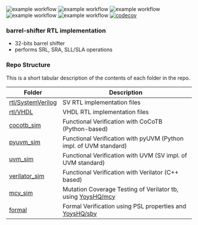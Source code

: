 ![example workflow](https://github.com/npatsiatzis/barrel_shifter/actions/workflows/main.yml/badge.svg)
![example workflow](https://github.com/npatsiatzis/barrel_shifter/actions/workflows/coverage.yml/badge.svg)
![example workflow](https://github.com/npatsiatzis/barrel_shifter/actions/workflows/regression_pyuvm.yml/badge.svg)
![example workflow](https://github.com/npatsiatzis/barrel_shifter/actions/workflows/formal.yml/badge.svg)
![example workflow](https://github.com/npatsiatzis/barrel_shifter/actions/workflows/verilator_regression.yml/badge.svg)
[![codecov](https://codecov.io/gh/npatsiatzis/barrel_shifter/graph/badge.svg?token=U5KUC9W346)](https://codecov.io/gh/npatsiatzis/barrel_shifter)

### barrel-shifter RTL implementation


- 32-bits barrel shifter
- performs SRL, SRA, SLL/SLA operations


### Repo Structure

This is a short tabular description of the contents of each folder in the repo.

| Folder | Description |
| ------ | ------ |
| [rtl/SystemVerilog](https://github.com/npatsiatzis/barrel_shifter/tree/main/rtl/SystemVerilog) | SV RTL implementation files |
| [rtl/VHDL](https://github.com/npatsiatzis/barrel_shifter/tree/main/rtl/VHDL) | VHDL RTL implementation files |
| [cocotb_sim](https://github.com/npatsiatzis/barrel_shifter/tree/main/cocotb_sim) | Functional Verification with CoCoTB (Python-based) |
| [pyuvm_sim](https://github.com/npatsiatzis/barrel_shifter/tree/main/pyuvm_sim) | Functional Verification with pyUVM (Python impl. of UVM standard) |
| [uvm_sim](https://github.com/npatsiatzis/barrel_shifter/tree/main/uvm_sim) | Functional Verification with UVM (SV impl. of UVM standard) |
| [verilator_sim](https://github.com/npatsiatzis/barrel_shifter/tree/main/verilator_sim) | Functional Verification with Verilator (C++ based) |
| [mcy_sim](https://github.com/npatsiatzis/simple_adder/tree/main/mcy_sim) | Mutation Coverage Testing of Verilator tb, using  [YoysHQ/mcy](https://github.com/YosysHQ/oss-cad-suite-build)|
| [formal](https://github.com/npatsiatzis/barrel_shifter/tree/main/formal) | Formal Verification using  PSL properties and [YoysHQ/sby](https://github.com/YosysHQ/oss-cad-suite-build) |

<!-- 
This is the tree view of the strcture of the repo.
<pre>
<font size = "2">
.
├── <font size = "4"><b><a href="https://github.com/npatsiatzis/barrel_shifter/tree/main/rtl">rtl</a></b> </font>
│   ├── <font size = "4"><a href="https://github.com/npatsiatzis/barrel_shifter/tree/main/rtl/SystemVerilog">SystemVerilog</a> </font>
│   │   └── SV files
│   └── <font size = "4"><a href="https://github.com/npatsiatzis/barrel_shifter/tree/main/rtl/VHDL">VHDL</a> </font>
│       └── VHD files
├── <font size = "4"><b><a href="https://github.com/npatsiatzis/barrel_shifter/tree/main/cocotb_sim">cocotb_sim</a></b></font>
│   ├── Makefile
│   └── python files
├── <font size = "4"><b><a 
 href="https://github.com/npatsiatzis/barrel_shifter/tree/main/pyuvm_sim">pyuvm_sim</a></b></font>
│   ├── Makefile
│   └── python files
├── <font size = "4"><b><a href="https://github.com/npatsiatzis/barrel_shifter/tree/main/uvm_sim">uvm_sim</a></b></font>
│   └── .zip file
├── <font size = "4"><b><a href="https://github.com/npatsiatzis/barrel_shifter/tree/main/verilator_sim">verilator_sim</a></b></font>
│   ├── Makefile
│   └── verilator tb
├── <font size = "4"><b><a href="https://github.com/npatsiatzis/barrel_shifter/tree/main/mcy_sim">mcy_sim</a></b></font>
│   ├── Makefile
│   └── verilator tb
└── <font size = "4"><b><a href="https://github.com/npatsiatzis/barrel_shifter/tree/main/formal">formal</a></b></font>
    ├── Makefile
    └── PSL properties file, scripts
</pre> -->
